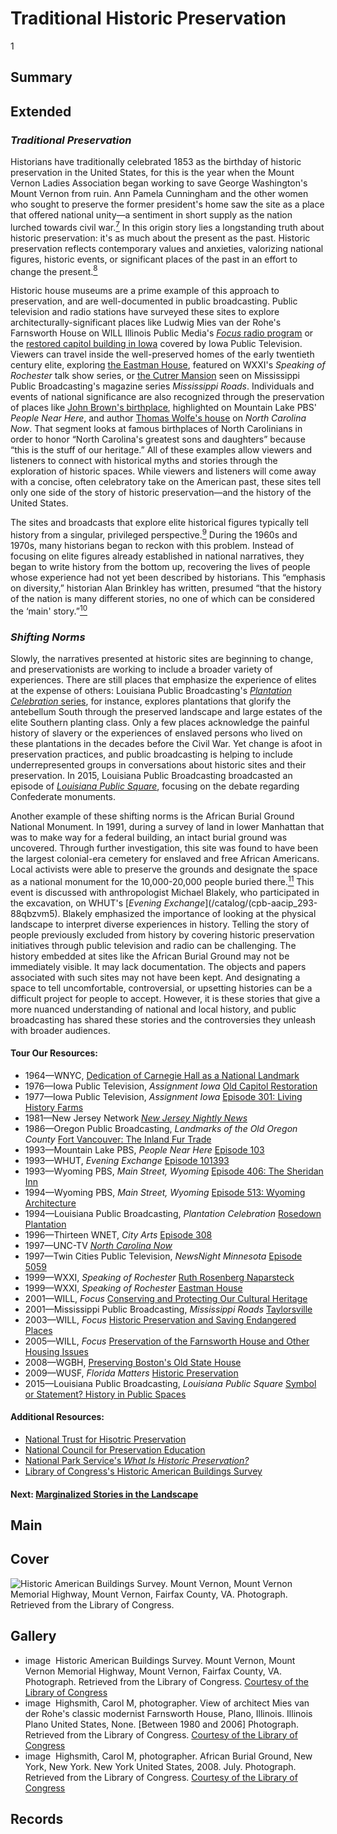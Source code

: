 # Traditional Historic Preservation
1

## Summary

## Extended
### *Traditional Preservation*
Historians have traditionally celebrated 1853 as the birthday of historic preservation in the United States, for this is the year when the Mount Vernon Ladies Association began working to save George Washington's Mount Vernon from ruin. Ann Pamela Cunningham and the other women who sought to preserve the former president's home saw the site as a place that offered national unity—a sentiment in short supply as the nation lurched towards civil war.[<sup>7</sup>](/exhibits/historic-preservation/notes#7) In this origin story lies a longstanding truth about historic preservation: it's as much about the present as the past. Historic preservation reflects contemporary values and anxieties, valorizing national figures, historic events, or significant places of the past in an effort to change the present.[<sup>8</sup>](/exhibits/historic-preservation/notes#8)

Historic house museums are a prime example of this approach to preservation, and are well-documented in public broadcasting. Public television and radio stations have surveyed these sites to explore architecturally-significant places like Ludwig Mies van der Rohe's Farnsworth House on WILL Illinois Public Media's [*Focus* radio program](/catalog/cpb-aacip_16-v11vd6pn71) or the [restored capitol building in Iowa](/catalog/cpb-aacip_37-58bg7gk6) covered by Iowa Public Television. Viewers can travel inside the well-preserved homes of the early twentieth century elite, exploring [the Eastman House](/catalog/cpb-aacip_189-29b5mpdm), featured on WXXI's *Speaking of Rochester* talk show series, or [the Cutrer Mansion](/catalog/cpb-aacip_60-7312jthk) seen on Mississippi Public Broadcasting's magazine series *Mississippi Roads*. Individuals and events of national significance are also recognized through the preservation of places like [John Brown's birthplace](/catalog/cpb-aacip_113-8605qt60), highlighted on Mountain Lake PBS' *People Near Here*, and author [Thomas Wolfe's house](/catalog/cpb-aacip_129-009w109g) on *North Carolina Now*. That segment looks at famous birthplaces of North Carolinians in order to honor “North Carolina's greatest sons and daughters” because “this is the stuff of our heritage.” All of these examples allow viewers and listeners to connect with historical myths and stories through the exploration of historic spaces. While viewers and listeners will come away with a concise, often celebratory take on the American past, these sites tell only one side of the story of historic preservation—and the history of the United States.

The sites and broadcasts that explore elite historical figures typically tell history from a singular, privileged perspective.[<sup>9</sup>](/exhibits/historic-preservation/notes#9) During the 1960s and 1970s, many historians began to reckon with this problem. Instead of focusing on elite figures already established in national narratives, they began to write history from the bottom up, recovering the lives of people whose experience had not yet been described by historians. This “emphasis on diversity,” historian Alan Brinkley has written, presumed “that the history of the nation is many different stories, no one of which can be considered the ‘main' story.”[<sup>10</sup>](/exhibits/historic-preservation/notes#10)
### *Shifting Norms*
Slowly, the narratives presented at historic sites are beginning to change, and preservationists are working to include a broader variety of experiences. There are still places that emphasize the experience of elites at the expense of others: Louisiana Public Broadcasting's [*Plantation Celebration* series](/catalog/cpb-aacip_17-50gtjqd3), for instance, explores plantations that glorify the antebellum South through the preserved landscape and large estates of the elite Southern planting class. Only a few places acknowledge the painful history of slavery or the experiences of enslaved persons who lived on these plantations in the decades before the Civil War. Yet change is afoot in preservation practices, and public broadcasting is helping to include underrepresented groups in conversations about historic sites and their preservation. In 2015, Louisiana Public Broadcasting broadcasted an episode of [*Louisiana Public Square*](/catalog/cpb-aacip_509-5t3fx74m46), focusing on the debate regarding Confederate monuments.

Another example of these shifting norms is the African Burial Ground National Monument. In 1991, during a survey of land in lower Manhattan that was to make way for a federal building, an intact burial ground was uncovered. Through further investigation, this site was found to have been the largest colonial-era cemetery for enslaved and free African Americans. Local activists were able to preserve the grounds and designate the space as a national monument for the 10,000-20,000 people buried there.[<sup>11</sup>](/exhibits/historic-preservation/notes#11) This event is discussed with anthropologist Michael Blakely, who participated in the excavation, on WHUT's [*Evening Exchange*](/catalog/(cpb-aacip_293-88qbzvm5). Blakely emphasized the importance of looking at the physical landscape to interpret diverse experiences in history.
Telling the story of people previously excluded from history by covering historic preservation initiatives through public television and radio can be challenging. The history embedded at sites like the African Burial Ground may not be immediately visible. It may lack documentation. The objects and papers associated with such sites may not have been kept. And designating a space to tell uncomfortable, controversial, or upsetting histories can be a difficult project for people to accept. However, it is these stories that give a more nuanced understanding of national and local history, and public broadcasting has shared these stories and the controversies they unleash with broader audiences.

#### Tour Our Resources:

- 1964—WNYC, [Dedication of Carnegie Hall as a National Landmark](/catalog/cpb-aacip_80-81jhbp32)
- 1976—Iowa Public Television, *Assignment Iowa* [Old Capitol Restoration](/catalog/cpb-aacip_37-58bg7gk6)
- 1977—Iowa Public Television, *Assignment Iowa* [Episode 301: Living History Farms](/catalog/cpb-aacip_37-0644j1mb)
- 1981—New Jersey Network [*New Jersey Nightly News*](/catalog/cpb-aacip_259-9882mz8s)
- 1986—Oregon Public Broadcasting, *Landmarks of the Old Oregon County* [Fort Vancouver: The Inland Fur Trade](/catalog/cpb-aacip_153-54kkwpvp)
- 1993—Mountain Lake PBS, *People Near Here* [Episode 103](/catalog/cpb-aacip_113-8605qt60)
- 1993—WHUT, *Evening Exchange* [Episode 101393](/catalog/cpb-aacip_293-88qbzvm5)
- 1993—Wyoming PBS, *Main Street, Wyoming* [Episode 406: The Sheridan Inn](/catalog/cpb-aacip_260-76f1vs11)
- 1994—Wyoming PBS, *Main Street, Wyoming* [Episode 513: Wyoming Architecture](/catalog/cpb-aacip_260-95j9kpxr)
- 1994—Louisiana Public Broadcasting, *Plantation Celebration* [Rosedown Plantation](/catalog/cpb-aacip_17-50gtjqd3)
- 1996—Thirteen WNET, *City Arts* [Episode 308](/catalog/cpb-aacip_75-01pg4hg3)
- 1997—UNC-TV [*North Carolina Now*](/catalog/cpb-aacip_129-009w109g)
- 1997—Twin Cities Public Television, *NewsNight Minnesota* [Episode 5059](/catalog/cpb-aacip_77-27zkj20f)
- 1999—WXXI, *Speaking of Rochester* [Ruth Rosenberg Naparsteck](/catalog/cpb-aacip_189-92t4bjtn)
- 1999—WXXI, *Speaking of Rochester* [Eastman House](/catalog/cpb-aacip_189-29b5mpdm)
- 2001—WILL, *Focus* [Conserving and Protecting Our Cultural Heritage](/catalog/cpb-aacip_16-r20rr1q35c)
- 2001—Mississippi Public Broadcasting, *Mississippi Roads* [Taylorsville](/catalog/cpb-aacip_60-7312jthk)
- 2003—WILL, *Focus* [Historic Preservation and Saving Endangered Places](/catalog/cpb-aacip_16-rb6vx06j76)
- 2005—WILL, *Focus* [Preservation of the Farnsworth House and Other Housing Issues](/catalog/cpb-aacip_16-v11vd6pn71)
- 2008—WGBH, [Preserving Boston's Old State House](/catalog/cpb-aacip_15-bn9x05xf0f)
- 2009—WUSF, *Florida Matters* [Historic Preservation](/catalog/cpb-aacip_304-354f54bk)
- 2015—Louisiana Public Broadcasting, *Louisiana Public Square* [Symbol or Statement? History in Public Spaces](/catalog/cpb-aacip_509-5t3fx74m46)

#### Additional Resources:

- [National Trust for Hisotric Preservation](https://savingplaces.org/)
- [National Council for Preservation Education](http://www.ncpe.us/)
- [National Park Service's *What Is Historic Preservation?*](https://www.nps.gov/subjects/historicpreservation/what-is-historic-preservation.htm)
- [Library of Congress's Historic American Buildings Survey](http://www.loc.gov/pictures/collection/hh/)

#### Next: [Marginalized Stories in the Landscape](/exhibits/historic-preservation/marginalized-perspectives)

## Main

## Cover

  <img title="Cover Image" alt="Historic American Buildings Survey. Mount Vernon, Mount Vernon Memorial Highway, Mount Vernon, Fairfax County, VA. Photograph. Retrieved from the Library of Congress." src="https://s3.amazonaws.com/americanarchive.org/exhibits/mountvernon_sm.png">

## Gallery

  - <a class="type">image</a>
    <img alt="" src="https://s3.amazonaws.com/americanarchive.org/exhibits/mountvernon_sm.png">
    <a class="caption-text">Historic American Buildings Survey. Mount Vernon, Mount Vernon Memorial Highway, Mount Vernon, Fairfax County, VA. Photograph. Retrieved from the Library of Congress.</a>
    <a class="credit-link" href="http://www.loc.gov">Courtesy of the Library of Congress</a>
  - <a class="type">image</a>
    <img alt="" src="https://s3.amazonaws.com/americanarchive.org/exhibits/farnsworthcolor.jpg">
    <a class="caption-text">Highsmith, Carol M, photographer. View of architect Mies van der Rohe's classic modernist Farnsworth House, Plano, Illinois. Illinois Plano United States, None. [Between 1980 and 2006] Photograph. Retrieved from the Library of Congress.</a>
    <a class="credit-link" href="http://www.loc.gov">Courtesy of the Library of Congress</a>
  - <a class="type">image</a>
    <img alt="" src="https://s3.amazonaws.com/americanarchive.org/exhibits/burialground_sm.png">
    <a class="caption-text">Highsmith, Carol M, photographer. African Burial Ground, New York, New York. New York United States, 2008. July. Photograph. Retrieved from the Library of Congress.</a>
    <a class="credit-link" href="http://www.loc.gov">Courtesy of the Library of Congress</a>

## Records
